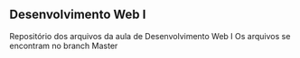 ## Desenvolvimento Web I
Repositório dos arquivos da aula de Desenvolvimento Web I
Os arquivos se encontram no branch Master
